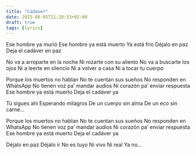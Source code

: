 ```yaml
---
title: "Cadaver"
date: 2025-08-05T21:28:53+02:00
draft: true
tags: [lyrics]
---
```


Ese hombre ya murió
Ese hombre ya está muerto
Ya está frío
Déjalo en paz
Deja el cadáver en paz

No va a arroparte en la noche
Ni rozarte con su aliento
No va a buscarte los ojos
Ni a leerte en silencio
Ni a volver a casa
Ni a tocar tu cuerpo

Porque los muertos no hablan
No te cuentan sus sueños
No responden en WhatsApp
No tienen voz pa’ mandar audios
Ni corazón pa’ enviar respuesta
Ese hombre ya está muerto
Deja el cadáver ya

Tú sigues ahí
Esperando milagros
De un cuerpo sin alma
De un eco sin carne…

Porque los muertos no hablan
No te cuentan sus sueños
No responden en WhatsApp
No tienen voz pa’ mandar audios
Ni corazón pa’ enviar respuesta
Ese hombre ya está muerto
Deja el cadáver ya

Déjalo en paz
Déjalo ir
No es tuyo
Ni vivo
Ni real
Ya no…
